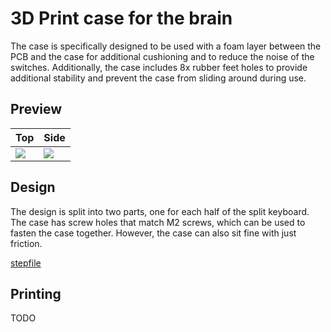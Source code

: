 # 3D Print case for the brain

The case is specifically designed to be used with a foam layer between the PCB and the case for additional cushioning and to reduce the noise of the switches. Additionally, the case includes 8x rubber feet holes to provide additional stability and prevent the case from sliding around during use.

## Preview

| Top | Side |
| --- | ---  |
| ![](../../gallery/case/top.png) | ![](../../gallery/case/side.png) |

## Design

The design is split into two parts, one for each half of the split keyboard. The case has screw holes that match M2 screws, which can be used to fasten the case together. However, the case can also sit fine with just friction.

[stepfile](https://cad.onshape.com/documents/ca702f1514417f775ac77674/w/a5f5f447b02d600e7c1a381b/e/59998fea22245e9ac184edc3?renderMode=0&uiState=6429dd2270aad826e190cf0d)

## Printing

TODO

